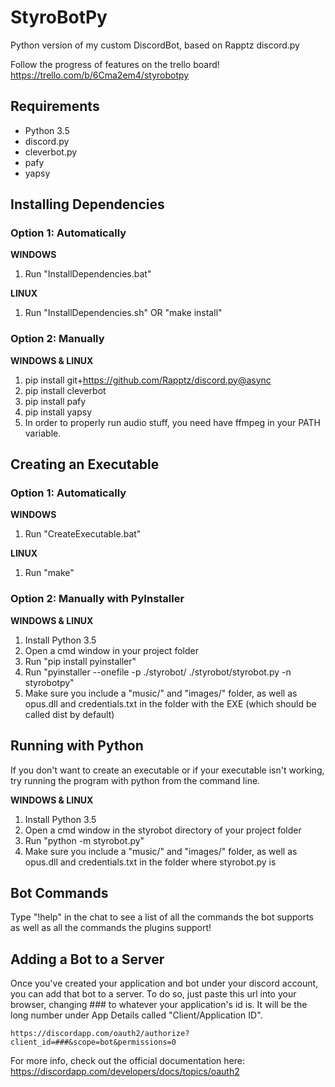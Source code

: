 # StyroBotPy
Python version of my custom DiscordBot, based on Rapptz discord.py

Follow the progress of features on the trello board!  
https://trello.com/b/6Cma2em4/styrobotpy

## Requirements
- Python 3.5
- discord.py
- cleverbot.py
- pafy
- yapsy

## Installing Dependencies
### Option 1: Automatically 
**WINDOWS**

1. Run "InstallDependencies.bat"

**LINUX**

1. Run "InstallDependencies.sh" OR "make install"

### Option 2: Manually 
**WINDOWS & LINUX**

1. pip install git+https://github.com/Rapptz/discord.py@async
2. pip install cleverbot
3. pip install pafy
4. pip install yapsy
5. In order to properly run audio stuff, you need have ffmpeg in your PATH variable. 

## Creating an Executable
### Option 1: Automatically
**WINDOWS**

1. Run "CreateExecutable.bat"

**LINUX**

1. Run "make"

### Option 2: Manually with PyInstaller
**WINDOWS & LINUX**

1. Install Python 3.5
2. Open a cmd window in your project folder
3. Run "pip install pyinstaller"
4. Run "pyinstaller --onefile -p ./styrobot/ ./styrobot/styrobot.py -n styrobotpy"
5. Make sure you include a "music/" and "images/" folder, as well as opus.dll and credentials.txt in the folder with the EXE (which should be called dist by default)

## Running with Python
If you don't want to create an executable or if your executable isn't working, try running the program with python from the command line.

**WINDOWS & LINUX**

1. Install Python 3.5
2. Open a cmd window in the styrobot directory of your project folder
3. Run "python -m styrobot.py"
4. Make sure you include a "music/" and "images/" folder, as well as opus.dll and credentials.txt in the folder where styrobot.py is

## Bot Commands
Type "!help" in the chat to see a list of all the commands the bot supports as well as all the commands the plugins support!

## Adding a Bot to a Server
Once you've created your application and bot under your discord account, you can add that bot to a server. To do so, just paste this url into your browser, changing ### to whatever your application's id is. It will be the long number under App Details called "Client/Application ID".  
```
https://discordapp.com/oauth2/authorize?client_id=###&scope=bot&permissions=0
```

For more info, check out the official documentation here: https://discordapp.com/developers/docs/topics/oauth2
